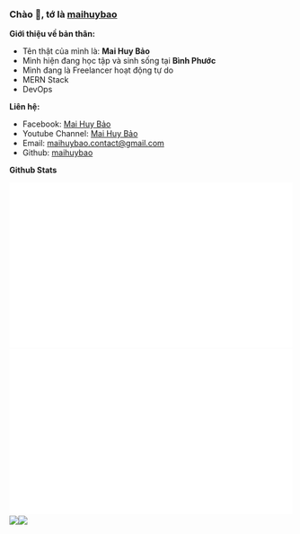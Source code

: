 ### Chào 👋, tớ là [maihuybao](https://github.com/maihuybao)

**Giới thiệu về bản thân:**

 - Tên thật của mình là: **Mai Huy Bảo**
 - Mình hiện đang học tập và sinh sống tại **Bình Phước**
 - Mình đang là Freelancer hoạt động tự do
 - MERN Stack
 - DevOps

**Liên hệ:**
 
 - Facebook: [Mai Huy Bảo](https://fb.me/MaiHuyBao.Contact)
 - Youtube Channel: [Mai Huy Bảo](https://www.youtube.com/channel/maihuybao)
 - Email: [maihuybao.contact@gmail.com](mailto:maihuybao.contact@gmail.com)
 - Github: [maihuybao](https://github.com/maihuybao)

**Github Stats**

![](https://raw.githubusercontent.com/maihuybao/stats/master/generated/overview.svg)![](https://raw.githubusercontent.com/maihuybao/stats/master/generated/languages.svg)
![](https://github-readme-stats.vercel.app/api?username=maihuybao&include_all_commits=true&count_private=true&show_icons=true)![](http://github-readme-streak-stats.herokuapp.com?user=maihuybao) 

